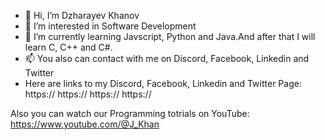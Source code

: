- 👋 Hi, I’m Dzharayev Khanov
- 👀 I’m interested in Software Development
- 🌱 I’m currently learning Javscript, Python and Java.And after that I will learn C, C++ and C#.
- 📫 You also can contact with me on Discord, Facebook, Linkedin and Twitter
- Here are links to my Discord, Facebook, Linkedin and Twitter Page:
  https://
  https://
  https://
  https://

Also you can watch our Programming totrials on YouTube:
https://www.youtube.com/@J_Khan
